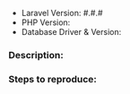 - Laravel Version: #.#.# 
- PHP Version: 
- Database Driver & Version:
 
### Description:
 
 
### Steps to reproduce:
